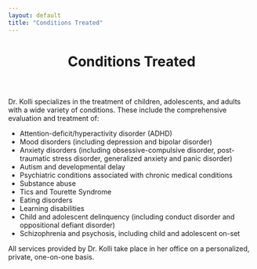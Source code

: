 ```yaml
---
layout: default
title: "Conditions Treated"
---
```


<header class="entry-header">
  <h1 class="entry-title">Conditions Treated</h1>
</header>

<p>Dr. Kolli specializes in the treatment of children, adolescents, and adults with a wide variety of conditions. These include the comprehensive evaluation and treatment of:</p>
<ul class="times-font">
    <li>Attention-deficit/hyperactivity disorder (ADHD)</li>
    <li>Mood disorders (including depression and bipolar disorder)</li>
    <li>Anxiety disorders (including obsessive-compulsive disorder, post-traumatic stress disorder, generalized anxiety and panic disorder)</li>
    <li>Autism and developmental delay</li>
    <li>Psychiatric conditions associated with chronic medical conditions</li>
    <li>Substance abuse</li>
    <li>Tics and Tourette Syndrome</li>
    <li>Eating disorders</li>
    <li>Learning disabilities</li>
    <li>Child and adolescent delinquency (including conduct disorder and oppositional defiant disorder)</li>
    <li>Schizophrenia and psychosis, including child and adolescent on-set</li>
</ul>

<p>All services provided by Dr. Kolli take place in her office on a personalized, private, one-on-one basis.</p>


